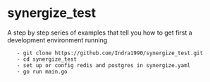 # synergize_test

A step by step series of examples that tell you how to get first a development
environment running


       - git clone https://github.com/Indra1990/synergize_test.git
       - cd synergize_test
       - set up or config redis and postgres in synergize.yaml
       - go run main.go
